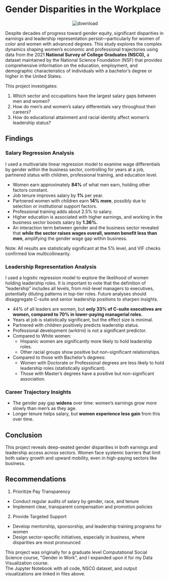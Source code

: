 # Gender Disparities in the Workplace 

<p align="center">
  <img src="https://github.com/user-attachments/assets/4de0eb73-d820-4f6c-967c-dcfad09fac86" alt="download" />
</p>

Despite decades of progress toward gender equity, significant disparities in earnings and leadership representation persist—particularly for women of color and women with advanced degrees. This study explores the complex dynamics shaping women’s economic and professional trajectories using data from the 2021 **National Survey of College Graduates (NSCG),** a dataset maintained by the National Science Foundation (NSF) that provides comprehensive information on the education, employment, and demographic characteristics of individuals with a bachelor’s degree or higher in the United States.

This project investigates:
1. Which sector and occupations have the largest salary gaps between men and women?
2. How do men’s and women’s salary differentials vary throughout their careers?
3. How do educational attainment and racial identity affect women’s leadership status?

## Findings
### Salary Regression Analysis
I used a multivariate linear regression model to examine wage differentials by gender within the business sector, controlling for years at a job, partnered status with children, professional training, and education level.
- Women earn approximately **84%** of what men earn, holding other factors constant.
- Job tenure improves salary by **1%** per year.
- Partnered women with children earn **14% more**, possibly due to selection or institutional support factors.
- Professional training adds about 2.5% to salary.
- Higher education is associated with higher earnings, and working in the business sector boosts salary by **1.36%.**
- An interaction term between gender and the business sector revealed that **while the sector raises wages overall, women benefit less than men**, amplifying the gender wage gap within business.

Note: All results are statistically significant at the 5% level, and VIF checks confirmed low multicollinearity.

### Leadership Representation Analysis 
I used a logistic regression model to explore the likelihood of women holding leadership roles. It is important to note that the definition of “leadership” includes all levels, from mid-level managers to executives, potentially diluting patterns in top-tier roles. Future analyses should disaggregate C-suite and senior leadership positions to sharpen insights.

- 44% of all leaders are women, but **only 33% of C-suite executives are women, compared to 70% in lower-paying managerial roles.**
- Years at job is statistically significant, but the effect size is minimal.
- Partnered with children positively predicts leadership status.
- Professional development (wrktrni) is not a significant predictor.
- Compared to White women:
    - Hispanic women are significantly more likely to hold leadership roles.
    - Other racial groups show positive but non-significant relationships.
- Compared to those with Bachelor’s degrees:
    - Women with Doctorate or Professional degrees are less likely to hold leadership roles (statistically significant).
    - Those with Master’s degrees have a positive but non-significant association.

### Career Trajectory Insights
- The gender pay gap **widens** over time: women’s earnings grow more slowly than men’s as they age.
- Longer tenure helps salary, but **women experience less gain** from this over time.

## Conclusion
This project reveals deep-seated gender disparities in both earnings and leadership access across sectors. Women face systemic barriers that limit both salary growth and upward mobility, even in high-paying sectors like business.

## Recommendations
1. Prioritize Pay Transparency
  - Conduct regular audits of salary by gender, race, and tenure
  - Implement clear, transparent compensation and promotion policies
2. Provide Targeted Support
  - Develop mentorship, sponsorship, and leadership training programs for women
  - Design sector-specific initiatives, especially in business, where disparities are most pronounced




This project was originally for a graduate level Computational Social Science course, "Gender in Work", and I expanded upon it for my Data Visualization course.  
The Jupyter Notebook with all code, NSCG dataset, and output visualizations are linked in files above. 
